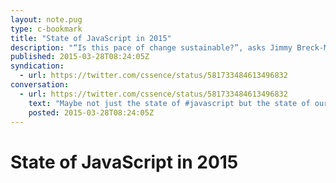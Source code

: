 ```yaml
---
layout: note.pug
type: c-bookmark
title: "State of JavaScript in 2015"
description: "“Is this pace of change sustainable?”, asks Jimmy Breck-McKye, rightly so."
published: 2015-03-28T08:24:05Z
syndication:
  - url: https://twitter.com/cssence/status/581733484613496832
conversation:
  - url: https://twitter.com/cssence/status/581733484613496832
    text: "Maybe not just the state of #javascript but the state of our industry [breck-mckye.com/blog/2014/12/the-state-of-javascript-in-2015](http://www.breck-mckye.com/blog/2014/12/the-state-of-javascript-in-2015/) [@jbreckmckye](https://twitter.com/jbreckmckye)"
    posted: 2015-03-28T08:24:05Z
---
```


# State of JavaScript in 2015
